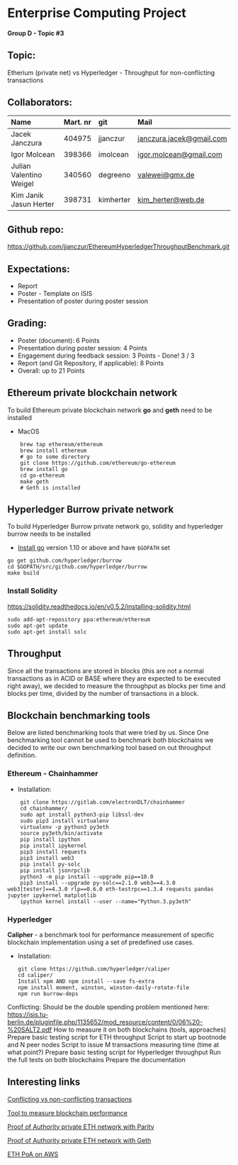 # Enterprise Computing Project

#### Group D - Topic #3

## Topic:
Etherium (private net) vs Hyperledger - Throughput for non-conflicting transactions

## Collaborators:

| Name  |  Mart. nr | git  | Mail  |
| :------------ | :------------ | :------------ | :------------ |
| Jacek Janczura  | 404975  | jjanczur  |  janczura.jacek@gmail.com |
| Igor Molcean  | 398366  | imolcean  | igor.molcean@gmail.com  |
| Julian Valentino Weigel  | 340560  | degreeno  | valewei@gmx.de  |
| Kim Janik Jasun Herter  | 398731  | kimherter  | kim_herter@web.de  |

## Github repo:
https://github.com/jjanczur/EthereumHyperledgerThroughputBenchmark.git

## Expectations:
- Report
- Poster - Template on ISIS
- Presentation of poster during poster session

## Grading:
- Poster (document): 6 Points
- Presentation during poster session: 4 Points
- Engagement during feedback session: 3 Points - Done! 3 / 3
- Report (and Git Repository, if applicable): 8 Points
- Overall: up to 21 Points

## Ethereum private blockchain network
To build Ethereum private blockchain network **go** and **geth** need to be installed
+ MacOS 

```
	brew tap ethereum/ethereum
	brew install ethereum
	# go to some directory 
	git clone https://github.com/ethereum/go-ethereum
	brew install go
	cd go-ethereum 
	make geth
	# Geth is installed
```

## Hyperledger Burrow private network
To build Hyperledger Burrow private network go, solidity and hyperledger burrow needs to be installed

- [Install go](https://golang.org/doc/install) version 1.10 or above and have `$GOPATH` set

```
go get github.com/hyperledger/burrow
cd $GOPATH/src/github.com/hyperledger/burrow
make build
```


### Install Solidity
https://solidity.readthedocs.io/en/v0.5.2/installing-solidity.html
```
sudo add-apt-repository ppa:ethereum/ethereum
sudo apt-get update
sudo apt-get install solc
```



## Throughput
Since all the transactions are stored in blocks (this are not a normal transactions as in ACID or BASE where they are expected to be executed right away), we decided to measure the throughput as blocks per time and blocks per time, divided by the number of transactions in a block.

## Blockchain benchmarking tools
Below are listed benchmarking tools that were tried by us. Since One benchmarking tool cannot be used to benchmark both blockchains we decided to write our own benchmarking tool based on out throughput definition.
### Ethereum - Chainhammer
+ Installation:
```
	git clone https://gitlab.com/electronDLT/chainhammer
	cd chainhammer/
	sudo apt install python3-pip libssl-dev
	sudo pip3 install virtualenv 
	virtualenv -p python3 py3eth
	source py3eth/bin/activate
	pip install ipython
	pip install ipykernel
	pip3 install requests
	pip3 install web3
	pip install py-solc
	pip install jsonrpclib
	python3 -m pip install --upgrade pip==18.0
	pip3 install --upgrade py-solc==2.1.0 web3==4.3.0 web3[tester]==4.3.0 rlp==0.6.0 eth-testrpc==1.3.4 requests pandas jupyter ipykernel matplotlib
	ipython kernel install --user --name="Python.3.py3eth"
```

### Hyperledger 
 **Calipher** - a benchmark tool for performance measurement of specific blockchain implementation using a set of predefined use cases.
 + Installation:

	```
	git clone https://github.com/hyperledger/caliper
	cd caliper/
	Install npm AND npm install --save fs-extra
	npm install moment, winston, winston-daily-rotate-file
	npm run burrow-deps 
	```


Conflicting:
Should be the double spending problem mentioned here:
https://isis.tu-berlin.de/pluginfile.php/1135652/mod_resource/content/0/06%20-%20SALT2.pdf
How to measure it on both blockchains (tools, approaches)
Prepare basic testing script for ETH throughput
Script to start up bootnode and N peer nodes
Script to issue M transactions measuring time (time at what point?)
Prepare basic testing script for Hyperledger throughput
Run the full tests on both blockchains
Prepare the documentation

## 	Interesting links
[Conflicting vs non-conflicting transactions](http://https://iota.stackexchange.com/questions/1604/what-is-a-conflicting-transaction "Conflicting vs non-conflicting transactions")

[Tool to measure blockchain performance](http://https://medium.com/coinmonks/tool-to-measure-blockchain-performance-hyperledger-caliper-f192adfba52  "Tool to measure blockchain performance")

 [Proof of Authority private ETH network with Parity](http://https://wiki.parity.io/Proof-of-Authority-Chains "Proof of Authority private ETH network with Parity")
 
 [Proof of Authority private ETH network with Geth](https://hackernoon.com/setup-your-own-private-proof-of-authority-ethereum-network-with-geth-9a0a3750cda8 "Proof of Authority private ETH network with Geth")

[ETH PoA on AWS](https://medium.com//collin.cusce/using-puppeth-to-manually-create-an-ethereum-proof-of-authority-clique-network-on-aws-ae0d7c906cce "ETH PoA on AWS")




